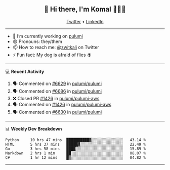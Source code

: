 <h2 align="center"> 👋 Hi there, I'm Komal 🧑🏾‍💻 </h2>
<p align="center">
    <a href="https://twitter.com/zwitkali">Twitter</a> •
    <a href="https://www.linkedin.com/in/komal-ali/">LinkedIn</a>
</p>

--------

- 🔭 I’m currently working on [pulumi](https://github.com/pulumi/pulumi)
- 😄 Pronouns: they/them
- 📫 How to reach me: [@zwitkali](https://twitter.com/zwitkali) on Twitter
- ⚡ Fun fact: My dog is afraid of flies 🪰

--------
💻 **Recent Activity**

<!--START_SECTION:activity-->
1. 🗣 Commented on [#6629](https://github.com/pulumi/pulumi/issues/6629) in [pulumi/pulumi](https://github.com/pulumi/pulumi)
2. 🗣 Commented on [#6686](https://github.com/pulumi/pulumi/issues/6686) in [pulumi/pulumi](https://github.com/pulumi/pulumi)
3. ❌ Closed PR [#1426](https://github.com/pulumi/pulumi-aws/pull/1426) in [pulumi/pulumi-aws](https://github.com/pulumi/pulumi-aws)
4. 🗣 Commented on [#1426](https://github.com/pulumi/pulumi-aws/issues/1426) in [pulumi/pulumi-aws](https://github.com/pulumi/pulumi-aws)
5. 🗣 Commented on [#6630](https://github.com/pulumi/pulumi/issues/6630) in [pulumi/pulumi](https://github.com/pulumi/pulumi)
<!--END_SECTION:activity-->

--------

📊 **Weekly Dev Breakdown**
<!--START_SECTION:waka-->
```text
Python     10 hrs 47 mins  ██████████▓░░░░░░░░░░░░░░   43.14 % 
HTML       5 hrs 37 mins   █████▓░░░░░░░░░░░░░░░░░░░   22.49 % 
Go         3 hrs 58 mins   ████░░░░░░░░░░░░░░░░░░░░░   15.89 % 
Markdown   2 hrs 1 min     ██░░░░░░░░░░░░░░░░░░░░░░░   08.07 % 
C#         1 hr 12 mins    █▒░░░░░░░░░░░░░░░░░░░░░░░   04.82 % 
```
<!--END_SECTION:waka-->

--------